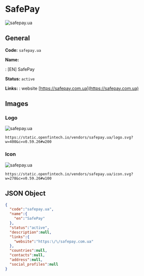 
# SafePay 
![safepay.ua](https://static.openfintech.io/vendors/safepay.ua/logo.svg?w=400&c=v0.59.26#w200)  

## General 
 
**Code:** `safepay.ua` 
 
**Name:** 
 
:	[EN] SafePay 
 
**Status:** `active` 
 
**Links:** 
: website [https://safepay.com.ua](https://safepay.com.ua) 
 

## Images 

### Logo 
 
![safepay.ua](https://static.openfintech.io/vendors/safepay.ua/logo.svg?w=400&c=v0.59.26#w200)  

```
https://static.openfintech.io/vendors/safepay.ua/logo.svg?w=400&c=v0.59.26#w200
```  

### Icon 
 
![safepay.ua](https://static.openfintech.io/vendors/safepay.ua/icon.svg?w=278&c=v0.59.26#w100)  

```
https://static.openfintech.io/vendors/safepay.ua/icon.svg?w=278&c=v0.59.26#w100
```  

## JSON Object 

```json
{
  "code":"safepay.ua",
  "name":{
    "en":"SafePay"
  },
  "status":"active",
  "description":null,
  "links":{
    "website":"https:\/\/safepay.com.ua"
  },
  "countries":null,
  "contacts":null,
  "address":null,
  "social_profiles":null
}
```  
